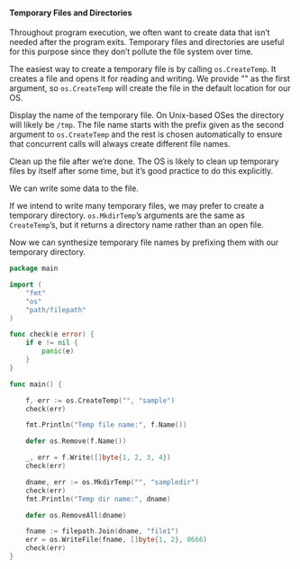 #### Temporary Files and Directories

Throughout program execution, we often want to create data that isn’t needed after the program exits. Temporary files and directories are useful for this purpose since they don’t pollute the file system over time.

The easiest way to create a temporary file is by calling `os.CreateTemp`. It creates a file and opens it for reading and writing. We provide "" as the first argument, so `os.CreateTemp` will create the file in the default location for our OS.

Display the name of the temporary file. On Unix-based OSes the directory will likely be `/tmp`. The file name starts with the prefix given as the second argument to `os.CreateTemp` and the rest is chosen automatically to ensure that concurrent calls will always create different file names.

Clean up the file after we’re done. The OS is likely to clean up temporary files by itself after some time, but it’s good practice to do this explicitly.

We can write some data to the file.

If we intend to write many temporary files, we may prefer to create a temporary directory. `os.MkdirTemp`’s arguments are the same as `CreateTemp`’s, but it returns a directory name rather than an open file.

Now we can synthesize temporary file names by prefixing them with our temporary directory.

``` go 
package main

import (
    "fmt"
    "os"
    "path/filepath"
)

func check(e error) {
    if e != nil {
        panic(e)
    }
}

func main() {

    f, err := os.CreateTemp("", "sample")
    check(err)

    fmt.Println("Temp file name:", f.Name())

    defer os.Remove(f.Name())

    _, err = f.Write([]byte{1, 2, 3, 4})
    check(err)

    dname, err := os.MkdirTemp("", "sampledir")
    check(err)
    fmt.Println("Temp dir name:", dname)

    defer os.RemoveAll(dname)

    fname := filepath.Join(dname, "file1")
    err = os.WriteFile(fname, []byte{1, 2}, 0666)
    check(err)
}
```